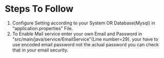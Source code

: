 # Steps To Follow 

 1. Configure Setting according to your System OR Database(Mysql) in "application.properties" File.
 2. To Enable Mail service enter your own Email and Password in "src/main/java/service/EmailService"(Line number=29).
     your have to use encoded email password not the actual password you can check that in your email security.